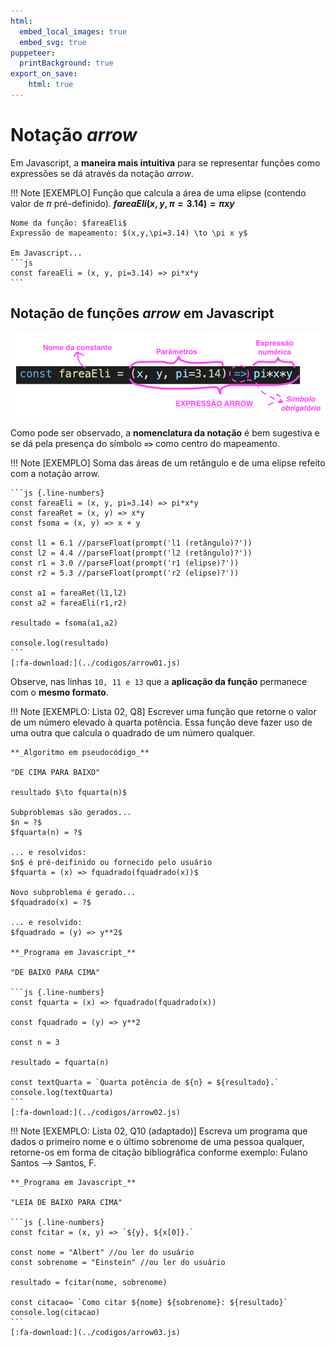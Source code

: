 ```yaml
---
html:
  embed_local_images: true
  embed_svg: true
puppeteer: 
  printBackground: true
export_on_save:
    html: true
---
```

<!-- 08 -->

# Notação _arrow_

Em Javascript, a **maneira mais intuitiva** para se representar funções como expressões se dá através da notação _arrow_.

!!! Note [EXEMPLO] Função que calcula a área de uma elipse (contendo valor de $\pi$ pré-definido).
    **$fareaEli(x,y,\pi=3.14) = \pi x y$**

    Nome da função: $fareaEli$
    Expressão de mapeamento: $(x,y,\pi=3.14) \to \pi x y$

    Em Javascript...
    ```js 
    const fareaEli = (x, y, pi=3.14) => pi*x*y
    ```

## Notação de funções _arrow_ em Javascript

![](/assets/figs/arrow01.png)

Como pode ser observado, a **nomenclatura da notação** é bem sugestiva e se dá pela presença do símbolo **`=>`** como centro do mapeamento.

!!! Note [EXEMPLO] Soma das áreas de um retângulo e de uma elipse refeito com a notação arrow.

    ```js {.line-numbers}
    const fareaEli = (x, y, pi=3.14) => pi*x*y
    const fareaRet = (x, y) => x*y
    const fsoma = (x, y) => x + y

    const l1 = 6.1 //parseFloat(prompt('l1 (retângulo)?'))
    const l2 = 4.4 //parseFloat(prompt('l2 (retângulo)?'))
    const r1 = 3.0 //parseFloat(prompt('r1 (elipse)?'))
    const r2 = 5.3 //parseFloat(prompt('r2 (elipse)?'))

    const a1 = fareaRet(l1,l2) 
    const a2 = fareaEli(r1,r2) 

    resultado = fsoma(a1,a2)

    console.log(resultado)
    ```
    [:fa-download:](../codigos/arrow01.js)

Observe, nas linhas `10, 11 e 13` que a **aplicação da função** permanece com o **mesmo formato**.

!!! Note [EXEMPLO: Lista 02, Q8] Escrever uma função que retorne o valor de um número elevado à quarta potência. Essa função deve fazer uso de uma outra que calcula o quadrado de um número qualquer.

    **_Algoritmo em pseudocódigo_**

    "DE CIMA PARA BAIXO"

    resultado $\to fquarta(n)$

    Subproblemas são gerados...
    $n = ?$
    $fquarta(n) = ?$

    ... e resolvidos:
    $n$ é pré-deifinido ou fornecido pelo usuário 
    $fquarta = (x) => fquadrado(fquadrado(x))$

    Novo subproblema é gerado...
    $fquadrado(x) = ?$

    ... e resolvido:
    $fquadrado = (y) => y**2$

    **_Programa em Javascript_**

    "DE BAIXO PARA CIMA"

    ```js {.line-numbers}
    const fquarta = (x) => fquadrado(fquadrado(x))

    const fquadrado = (y) => y**2

    const n = 3

    resultado = fquarta(n)

    const textQuarta = `Quarta potência de ${n} = ${resultado}.`
    console.log(textQuarta)
    ```
    [:fa-download:](../codigos/arrow02.js)

!!! Note [EXEMPLO: Lista 02, Q10 (adaptado)] Escreva um programa que dados o primeiro nome e o último sobrenome de uma pessoa qualquer, retorne-os em forma de citação bibliográfica conforme exemplo: Fulano Santos --> Santos, F.

    **_Programa em Javascript_**

    "LEIA DE BAIXO PARA CIMA"

    ```js {.line-numbers}
    const fcitar = (x, y) => `${y}, ${x[0]}.`

    const nome = "Albert" //ou ler do usuário
    const sobrenome = "Einstein" //ou ler do usuário

    resultado = fcitar(nome, sobrenome)

    const citacao= `Como citar ${nome} ${sobrenome}: ${resultado}`
    console.log(citacao)
    ```
    [:fa-download:](../codigos/arrow03.js)